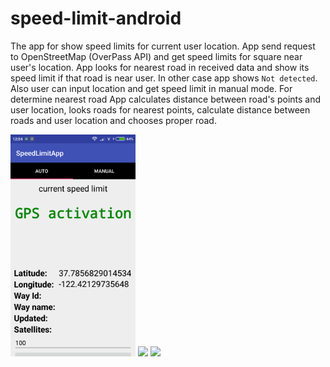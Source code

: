 # speed-limit-android
The app for show speed limits for current user location. App send request to OpenStreetMap (OverPass API) and get speed limits for square near user's location. App looks for nearest road in received data and show its speed limit if that road is near user. In other case app shows `Not detected`. Also user can input location and get speed limit in manual mode. For determine nearest road App calculates distance between road's points and user location, looks roads for nearest points, calculate distance between roads and user location and chooses proper road.

<img src=https://github.com/Niks0707/speed-limit-android/blob/master/Screenshot_2017-09-06-12-54-57_com.mvpngn.speedlimitapp.full.debug.png width="200"/>
  <img src=https://github.com/Niks0707/speed-limit-android/blob/master/Screenshot_2017-09-06-12-54-04_com.mvpngn.speedlimitapp.full.debug.png width="200"/>
  <img src=https://github.com/Niks0707/speed-limit-android/blob/master/Screenshot_2017-09-06-12-54-30_com.mvpngn.speedlimitapp.full.debug.png width="200"/>
